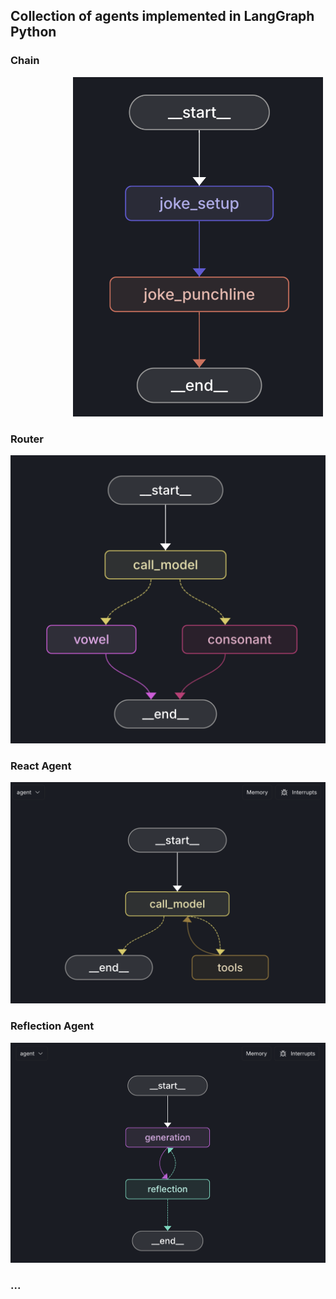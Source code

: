## Collection of agents implemented in LangGraph Python

### Chain
   <img src="static/chain.png" width="400" style="margin-left: 100px;">

### Router
   <img src="static/router.png" width="600">

### React Agent
   <img src="static/react%20agent.png" width="600">

### Reflection Agent
   <img src="static/reflection%20agent.png" width="600">

### ...
